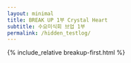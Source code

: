 ```yaml
---
layout: minimal
title: BREAK UP 1부 Crystal Heart
subtitle: 수요미식회 브업 1부
permalink: /hidden_testlog/
---
```

{% include_relative breakup-first.html %}
